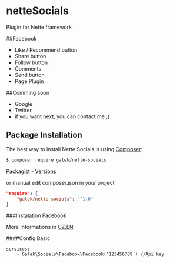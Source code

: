 # netteSocials

Plugin for Nette framework

##Facebook
* Like / Recommend button
* Share button
* Follow button
* Comments 
* Send button
* Page Plugin

##Comming soon
* Google
* Twitter
* if you want next, you can contact me ;)

Package Installation
-------------------

The best way to install Nette Socials is using [Composer](http://getcomposer.org/):

```sh
$ composer require galek/nette-socials
```

[Packagist - Versions](https://packagist.org/packages/galek/nette-socials)

or manual edit composer.json in your project

```json
"require": {
    "galek/nette-socials": "^1.0"
}
```

###Instalation Facebook

More Informations in [CZ](/docs/facebook/cs.md),[EN](/docs/facebook/en.md)

####Config Basic
```config
services:
	- Galek\Socials\Facebook\Facebook('123456789') //Api key
```

